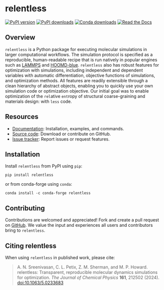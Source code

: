 # relentless

[![PyPI version](https://img.shields.io/pypi/v/relentless)](https://pypi.org/project/relentless)
[![PyPI downloads](https://img.shields.io/pypi/dm/relentless)](https://pypi.org/project/relentless)
[![Conda downloads](https://img.shields.io/conda/dn/conda-forge/relentless)](https://anaconda.org/conda-forge/relentless)
[![Read the Docs](https://readthedocs.org/projects/relentless/badge/?version=stable)](https://relentless.readthedocs.io/en/stable/?badge=stable)


## Overview

`relentless` is a Python package for executing molecular simulations in larger
computational workflows. The simulation protocol is specified as a reproducible,
human-readable recipe that is run natively in popular engines such as
[LAMMPS](https://docs.lammps.org) and
[HOOMD-blue](https://hoomd-blue.readthedocs.io). `relentless` also has robust
features for optimization with simulations, including independent and dependent
variables with automatic differentiation, objective functions of simulations,
and optimization methods. All features are readily extensible through a clean
hierarchy of abstract objects, enabling you to quickly use your own simulation
code or optimization objective. Our initial goal was to enable optimization of
the `rel`ative `ent`ropy of structural coarse-graining and materials design:
with `less` code.


## Resources

- [Documentation](https://relentless.readthedocs.io):
  Installation, examples, and commands.
- [Source code](https://github.com/mphowardlab/relentless):
  Download or contribute on GitHub.
- [Issue tracker](https://github.com/mphowardlab/relentless/issues):
  Report issues or request features.


## Installation

Install `relentless` from PyPI using `pip`:

    pip install relentless

or from conda-forge using `conda`:

    conda install -c conda-forge relentless


## Contributing

Contributions are welcomed and appreciated! Fork and create a pull request on
[GitHub](https://github.com/mphowardlab/relentless). We value the input and
experiences all users and contributors bring to `relentless`.

## Citing relentless

When using `relentless` in published work, please cite:

> A. N. Sreenivasan, C. L. Petix, Z. M. Sherman, and M. P. Howard.
relentless: Transparent, reproducible molecular dynamics simulations for
optimization. *The Journal of Chemical Physics* **161**, 212502 (2024).
[doi:10.1063/5.0233683](https://doi.org/10.1063/5.0233683)

